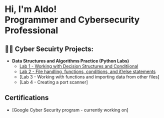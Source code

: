 <h1>Hi, I'm Aldo! <br/>Programmer</a> and <a>Cybersecurity Professional</a></h1>

<h2>👨‍💻 Cyber Secuirty Projects:</h2>

- <b>Data Structures and Algorithms Practice (Python Labs)</b>
  - [Lab 1 - Working with Decision Structures and Conditiional](https://github.com/UIOmenn/Working-with-decision-structures-and-if-else-statements#lab-1---working-with-decision-structures-and-ifelse-statements-)
  - [Lab 2 - File handling, functions, conditions, and if/else statements ](https://github.com/UIOmenn/Lab-2---Functions-conditions-and-if-else-statements#lab-2---file-handling-functions-conditions-and-ifelse-statements-)
  - [Lab 3 - Working with functions and importing data from other files]
  - [Lab 4 - Creating a port scanner]

<h2> Certifications</h2>

- [Google Cyber Security program - currently working on]


